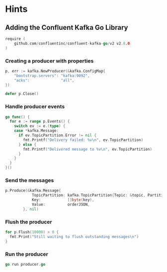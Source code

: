 # Hints

## Adding the Confluent Kafka Go Library

```go
require (
    github.com/confluentinc/confluent-kafka-go/v2 v2.8.0
)
```

### Creating a producer with properties

```go
p, err := kafka.NewProducer(&kafka.ConfigMap{
    "bootstrap.servers": "kafka:9092",
    "acks":              "all",
})

defer p.Close()
```

### Handle producer events

```go
go func() {
  for e := range p.Events() {
    switch ev := e.(type) {
    case *kafka.Message:
      if ev.TopicPartition.Error != nil {
        fmt.Printf("Delivery failed: %v\n", ev.TopicPartition)
      } else {
        fmt.Printf("Delivered message to %v\n", ev.TopicPartition)
      }
    }
  }
}()
```

### Send the messages

```go
p.Produce(&kafka.Message{
			TopicPartition: kafka.TopicPartition{Topic: &topic, Partition: kafka.PartitionAny},
			Key:            []byte(key),
			Value:          orderJSON,
		}, nil)
```

### Flush the producer

```go
for p.Flush(10000) > 0 {
  fmt.Print("Still waiting to flush outstanding messages\n")
}
```

### Run the producer

```go
go run producer.go
```